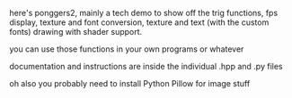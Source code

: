here's ponggers2, mainly a tech demo to show off the trig functions, fps display, texture and font conversion, texture and text (with the custom fonts) drawing with shader support.

you can use those functions in your own programs or whatever

documentation and instructions are inside the individual .hpp and .py files

oh also you probably need to install Python Pillow for image stuff
